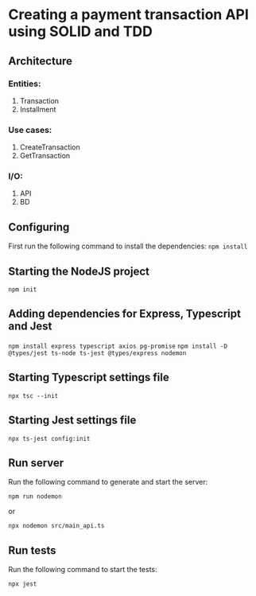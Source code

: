 # Creating a payment transaction API using SOLID and TDD

## Architecture

### Entities:
1. Transaction
2. Installment

### Use cases:
1. CreateTransaction
2. GetTransaction

### I/O:
1. API
2. BD

## Configuring

First run the following command to install the dependencies:
`npm install`

## Starting the NodeJS project

`npm init`

## Adding dependencies for Express, Typescript and Jest

`npm install express typescript axios pg-promise`
`npm install -D @types/jest ts-node ts-jest @types/express nodemon`

## Starting Typescript settings file

`npx tsc --init`

## Starting Jest settings file

`npx ts-jest config:init`

## Run server

Run the following command to generate and start the server:

`npm run nodemon`

or 

`npx nodemon src/main_api.ts`

## Run tests

Run the following command to start the tests:

`npx jest`